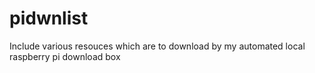 # pidwnlist

Include various resouces which are to download by my automated local raspberry pi download box